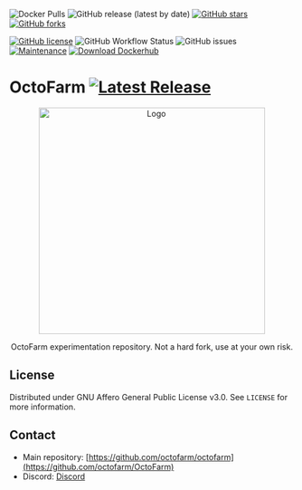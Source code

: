 [comment]: <> ([![Latest Release]&#40;https://img.shields.io/github/release/davidzwa/octofarm-experiments?style=for-the-badge&#41;]&#40;https://img.shields.io/github/v/tag/davidzwa/octofarm-experiments?sort=date&#41;)
![Docker Pulls](https://img.shields.io/docker/pulls/davidzwa/octofarm-experiments?style=for-the-badge)
![GitHub release (latest by date)](https://img.shields.io/github/downloads/davidzwa/octofarm-experiments/latest/total?style=for-the-badge)
[![GitHub stars](https://img.shields.io/github/stars/davidzwa/octofarm-experiments?style=for-the-badge)](https://github.com/davidzwa/octofarm-experiments/stargazers)
[![GitHub forks](https://img.shields.io/github/forks/davidzwa/octofarm-experiments?style=for-the-badge)](https://github.com/davidzwa/octofarm-experiments/network)

[![GitHub license](https://img.shields.io/github/license/davidzwa/octofarm-experiments?style=for-the-badge)](https://github.com/davidzwa/octofarm-experiments/blob/master/LICENSE.txt)
![GitHub Workflow Status](https://img.shields.io/github/workflow/status/davidzwa/octofarm-experiments/ci?style=for-the-badge)
![GitHub issues](https://img.shields.io/github/issues/davidzwa/octofarm-experiments?color=green&style=for-the-badge)
[![Maintenance](https://img.shields.io/badge/Maintained%3F-yes-green.svg?style=for-the-badge)](https://GitHub.com/davidzwa/octofarm-experiments/graphs/commit-activity)
[![Download Dockerhub](https://img.shields.io/badge/DOCKERHUB-OCTOFARM-<COLOR>.svg?style=for-the-badge)](https://hub.docker.com/r/davidzwa/octofarm-experiments)

# OctoFarm [![Latest Release](https://img.shields.io/github/release/davidzwa/octofarm-experiments)](https://img.shields.io/github/v/tag/davidzwa/octofarm-experiments?sort=date)
<div align="center">
  <a href="https://github.com/davidzwa/octofarm-experiments">
    <img src="https://github.com/davidzwa/octofarm-experiments/blob/main/views/images/logo.png?raw=true" alt="Logo" width="400px">
  </a>

  <p align="center">
    OctoFarm experimentation repository. Not a hard fork, use at your own risk.
  </p>
</div>

## License
Distributed under GNU Affero General Public License v3.0. See `LICENSE` for more information.

## Contact
- Main repository: [https://github.com/octofarm/octofarm](https://github.com/octofarm/OctoFarm)
- Discord: [Discord](https://discord.gg/vjabMUn)

